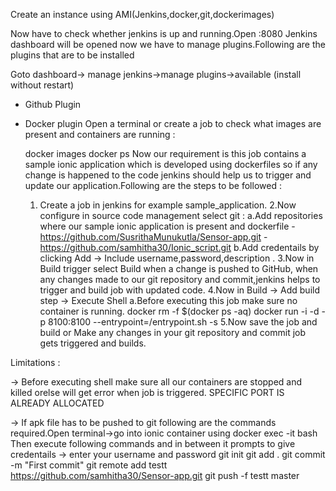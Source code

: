 Create an instance using AMI(Jenkins,docker,git,dockerimages)

Now have to check whether jenkins is up and running.Open 
                          <ipaddress>:8080
Jenkins dashboard will be opened now we have to manage plugins.Following are the plugins that are to be installed

  Goto dashboard-> manage jenkins->manage plugins->available (install without restart)
  
  - Github Plugin
  - Docker plugin
  Open a terminal or create a job to check what images are present and containers are running : 

      docker images
      docker ps
  Now our requirement is this job contains a sample ionic application which is developed using dockerfiles so if any change is happened to the code jenkins should help us to trigger and update our application.Following are the steps to be followed :
  
  
      1. Create a job in jenkins for example sample_application.
      2.Now configure in source code management select git :
           a.Add repositories where our sample ionic application is present and dockerfile
                - https://github.com/SusrithaMunukutla/Sensor-app.git 
                -https://github.com/samhitha30/Ionic_script.git
           b.Add credentails by clicking Add -> Include username,password,description .
      3.Now in Build trigger select Build when a change is pushed to GitHub, when any changes made to our git repository and commit,jenkins helps to trigger and build job with updated code.
      4.Now in Build -> Add build step -> Execute Shell
          a.Before executing this job make sure no container is running.
                  docker rm -f $(docker ps -aq)
                  docker run -i -d -p 8100:8100 --entrypoint=/entrypoint.sh <image-tag> -s
      5.Now save the job and build 
                       or
      Make any changes in your git repository and commit job gets triggered and builds.

Limitations :

 -> Before executing shell make sure all our containers are stopped and killed orelse will get  error when job is triggered.
                           SPECIFIC PORT IS ALREADY ALLOCATED 

 -> If apk file has to be pushed to git following are the commands required.Open terminal->go into ionic container using
            docker exec -it <container-id> bash
            Then execute following commands and in between it prompts to give credentails -> enter your username and password 
             git init
             git add .
             git commit -m "First commit"
             git remote add testt https://github.com/samhitha30/Sensor-app.git
             git push -f testt master

         
              
